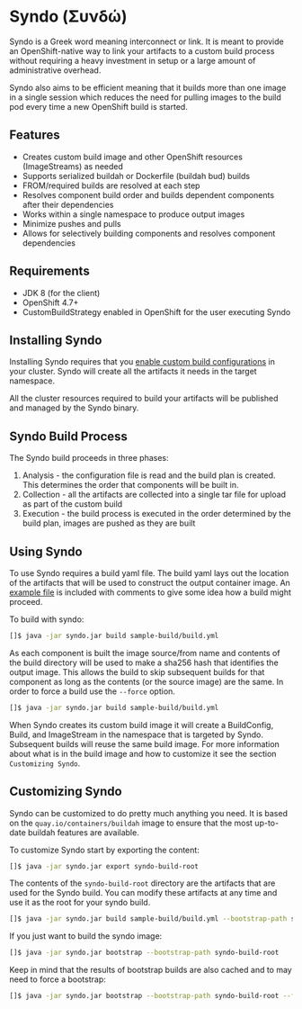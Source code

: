 # Syndo (Συνδώ)
Syndo is a Greek word meaning interconnect or link. It is meant to provide an OpenShift-native way to link
your artifacts to a custom build process without requiring a heavy investment in setup or a large amount
of administrative overhead.

Syndo also aims to be efficient meaning that it builds more than one image in a single session which reduces
the need for pulling images to the build pod every time a new OpenShift build is started.

## Features
* Creates custom build image and other OpenShift resources (ImageStreams) as needed
* Supports serialized buildah or Dockerfile (buildah bud) builds
* FROM/required builds are resolved at each step
* Resolves component build order and builds dependent components after their dependencies
* Works within a single namespace to produce output images
* Minimize pushes and pulls
* Allows for selectively building components and resolves component dependencies

## Requirements
* JDK 8 (for the client)
* OpenShift 4.7+
* CustomBuildStrategy enabled in OpenShift for the user executing Syndo

## Installing Syndo
Installing Syndo requires that you [enable custom build configurations](https://docs.openshift.com/container-platform/4.7/cicd/builds/securing-builds-by-strategy.html#securing-builds-by-strategy) 
in your cluster. Syndo will create all the artifacts it needs in the target namespace.

All the cluster resources required to build your artifacts will be published and managed by the Syndo binary.

## Syndo Build Process
The Syndo build proceeds in three phases:
1. Analysis - the configuration file is read and the build plan is created. This determines the order that components will be built in.
2. Collection - all the artifacts are collected into a single tar file for upload as part of the custom build
3. Execution - the build process is executed in the order determined by the build plan, images are pushed as they are built

## Using Syndo
To use Syndo requires a build yaml file. The build yaml lays out the location of the artifacts that will be used
to construct the output container image. An [example file](./sample-build/build.yml) is included with
comments to give some idea how a build might proceed.

To build with syndo:
```bash
[]$ java -jar syndo.jar build sample-build/build.yml
```

As each component is built the image source/from name and contents of the build directory will be used to make a sha256
hash that identifies the output image. This allows the build to skip subsequent builds for that component as long as the
contents (or the source image) are the same. In order to force a build use the `--force` option.
```bash
[]$ java -jar syndo.jar build sample-build/build.yml
```

When Syndo creates its custom build image it will create a BuildConfig, Build, and ImageStream in the namespace that is targeted by Syndo. 
Subsequent builds will reuse the same build image.  For more information about what is in the build image and how to customize it
see the section `Customizing Syndo`.

## Customizing Syndo
Syndo can be customized to do pretty much anything you need. It is based on the `quay.io/containers/buildah` image to ensure that
the most up-to-date buildah features are available. 

To customize Syndo start by exporting the content:
```bash
[]$ java -jar syndo.jar export syndo-build-root
```

The contents of the `syndo-build-root` directory are the artifacts that are used for the Syndo build. You can modify these artifacts
at any time and use it as the root for your syndo build.
```bash
[]$ java -jar syndo.jar build sample-build/build.yml --bootstrap-path syndo-build-root 
```

If you just want to build the syndo image:
```bash
[]$ java -jar syndo.jar bootstrap --bootstrap-path syndo-build-root
```

Keep in mind that the results of bootstrap builds are also cached and to may need to force a bootstrap:
```bash
[]$ java -jar syndo.jar bootstrap --bootstrap-path syndo-build-root --force-bootstrap
```

